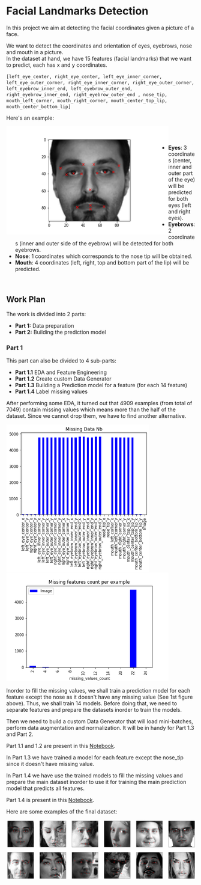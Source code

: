 # Facial Landmarks Detection

In this project we aim at detecting the facial coordinates given a picture of a face.<br>

We want to detect the coordinates and orientation of eyes, eyebrows, nose and mouth in a picture.<br>
In the dataset at hand, we have 15 features (facial landmarks) that we want to predict, each has x and y coordinates.

    [left_eye_center, right_eye_center, left_eye_inner_corner, left_eye_outer_corner, right_eye_inner_corner, right_eye_outer_corner, left_eyebrow_inner_end, left_eyebrow_outer_end, right_eyebrow_inner_end, right_eyebrow_outer_end , nose_tip, mouth_left_corner, mouth_right_corner, mouth_center_top_lip, mouth_center_bottom_lip]

Here's an example: <br>

<img align="left" src="https://github.com/mariaafara/face-landmark-detection/blob/main/images/example.png">

<br>
<br>

  - **Eyes**: 3 coordinates (center, inner and outer part of the eye) will be predicted for both eyes (left and right eyes).
  - **Eyebrows**: 2 coordinates (inner and outer side of the eyebrow) will be detected for both eyebrows.
  - **Nose**: 1 coordinates which corresponds to the nose tip will be obtained.
  - **Mouth**: 4 coordinates (left, right, top and bottom part of the lip) will be predicted.
<br>

## Work Plan

The work is divided into 2 parts:
- **Part 1:** Data preparation 
- **Part 2:** Building the prediction model

### Part 1
 This part can also be divided to 4 sub-parts:
- **Part 1.1** EDA and Feature Engineering
- **Part 1.2** Create custom Data Generator
- **Part 1.3** Building a Prediction model for a feature (for each 14 feature)
- **Part 1.4** Label missing values

After performing some EDA, it turned out that 4909 examples (from total of 7049) contain missing values which means more than the half of the dataset. 
Since we cannot drop them, we have to find another alternative.

[comment]: <> (![]&#40;https://github.com/mariaafara/face-landmark-detection/blob/main/images/missing_data_nb.png&#41;)

<p float="left">
  <img src="/images/missing_data_nb.png"  />
  <img src="/images/missing_features_count.png"  /> 
</p>

Inorder to fill the missing values, we shall train a prediction model for each feature except the nose as it doesn't have any missing value (See 1st figure above). Thus, we shall train 14 models. 
Before doing that, we need to separate features and prepare the datasets inorder to train the models.

Then we need to build a custom Data Generator that will load mini-batches, perform data augmentation and normalization. It will be in handy for Part 1.3 and Part 2.

Part 1.1 and 1.2 are present in this [Notebook](https://github.com/mariaafara/face-landmark-detection/blob/main/data_preparation.ipynb).

In Part 1.3 we have trained a model for each feature except the nose_tip since it doesn't have missing value.

In Part 1.4 we have use the trained models to fill the missing values and prepare the main dataset inorder to use it for training the main prediction model that predicts all features.

Part 1.4 is present in this [Notebook](https://github.com/mariaafara/face-landmark-detection/blob/main/label_missing_values.ipynb).

Here are some examples of the final dataset:

<img align="left" src="https://github.com/mariaafara/face-landmark-detection/blob/main/images/final_examples.png">

